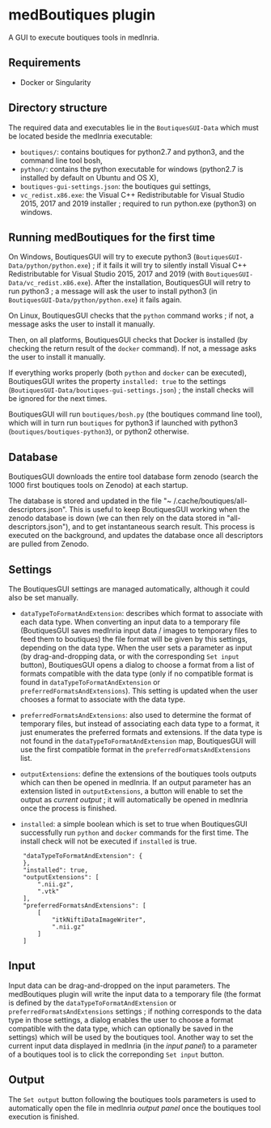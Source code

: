 # medBoutiques plugin

A GUI to execute boutiques tools in medInria.

## Requirements

 - Docker or Singularity

## Directory structure

The required data and executables lie in the `BoutiquesGUI-Data` which must be located beside the medInria executable:

 - `boutiques/`: contains boutiques for python2.7 and python3, and the command line tool bosh,
 - `python/`: contains the python executable for windows (python2.7 is installed by default on Ubuntu and OS X),
 - `boutiques-gui-settings.json`: the boutiques gui settings,
 - `vc_redist.x86.exe`: the Visual C++ Redistributable for Visual Studio 2015, 2017 and 2019 installer ; required to run python.exe (python3) on windows. 

## Running medBoutiques for the first time

On Windows, BoutiquesGUI will try to execute python3 (`BoutiquesGUI-Data/python/python.exe`) ; if it fails it will try to silently install Visual C++ Redistributable for Visual Studio 2015, 2017 and 2019 (with `BoutiquesGUI-Data/vc_redist.x86.exe`). After the installation, BoutiquesGUI will retry to run python3 ; a message will ask the user to install python3 (in `BoutiquesGUI-Data/python/python.exe`) it fails again.

On Linux, BoutiquesGUI checks that the `python` command works ; if not, a message asks the user to install it manually.

Then, on all platforms, BoutiquesGUI checks that Docker is installed (by checking the return result of the `docker` command). If not, a message asks the user to install it manually. 

If everything works properly (both `python` and `docker` can be executed), BoutiquesGUI writes the property `installed: true` to the settings (`BoutiquesGUI-Data/boutiques-gui-settings.json`) ; the install checks will be ignored for the next times.

BoutiquesGUI will run `boutiques/bosh.py` (the boutiques command line tool), which will in turn run `boutiques` for python3 if launched with python3 (`boutiques/boutiques-python3`), or python2 otherwise.

## Database

BoutiquesGUI downloads the entire tool database form zenodo (search the 1000 first boutiques tools on Zenodo) at each startup.

The database is stored and updated in the file "~ /.cache/boutiques/all-descriptors.json".
This is useful to keep BoutiquesGUI working when the zenodo database is down (we can then rely on the data stored in "all-descriptors.json"), and to get instantaneous search result.
This process is executed on the background, and updates the database once all descriptors are pulled from Zenodo.

## Settings

The BoutiquesGUI settings are managed automatically, although it could also be set manually.

 - `dataTypeToFormatAndExtension`: describes which format to associate with each data type. When converting an input data to a temporary file (BoutiquesGUI saves medInria input data / images to temporary files to feed them to boutiques) the file format will be given by this settings, depending on the data type. When the user sets a parameter as input (by drag-and-dropping data, or with the corresponding `Set input` button), BoutiquesGUI opens a dialog to choose a format from a list of formats compatible with the data type (only if no compatible format is found in `dataTypeToFormatAndExtension` or `preferredFormatsAndExtensions`). This setting is updated when the user chooses a format to associate with the data type. 

 - `preferredFormatsAndExtensions`: also used to determine the format of temporary files, but instead of associating each data type to a format, it just enumerates the preferred formats and extensions. If the data type is not found in the `dataTypeToFormatAndExtension` map, BoutiquesGUI will use the first compatible format in the `preferredFormatsAndExtensions` list.

 - `outputExtensions`: define the extensions of the boutiques tools outputs which can then be opened in medInria. If an output parameter has an extension listed in `outputExtensions`, a button will enable to set the output as *current output* ; it will automatically be opened in medInria once the process is finished.

  - `installed`: a simple boolean which is set to true when BoutiquesGUI successfully run `python` and `docker` commands for the first time. The install check will not be executed if `installed` is true.

```
    "dataTypeToFormatAndExtension": {
    },
    "installed": true,
    "outputExtensions": [
        ".nii.gz",
        ".vtk"
    ],
    "preferredFormatsAndExtensions": [
        [
            "itkNiftiDataImageWriter",
            ".nii.gz"
        ]
    ]
```

## Input

Input data can be drag-and-dropped on the input parameters. The medBoutiques plugin will write the input data to a temporary file (the format is defined by the `dataTypeToFormatAndExtension` or `preferredFormatsAndExtensions` settings ; if nothing corresponds to the data type in those settings, a dialog enables the user to choose a format compatible with the data type, which can optionally be saved in the settings) which will be used by the boutiques tool.
Another way to set the current input data displayed in medInria (in the *input panel*) to a parameter of a boutiques tool is to click the correponding `Set input` button.

## Output

The `Set output` button following the boutiques tools parameters is used to automatically open the file in medInria *output panel* once the boutiques tool execution is finished. 
